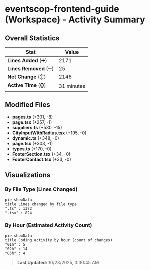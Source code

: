 # eventscop-frontend-guide (Workspace) - Activity Summary 

## Overall Statistics

| Stat                   | Value                                                             |
| ---------------------- | ----------------------------------------------------------------- |
| **Lines Added** (➕)   | 2171                                          |
| **Lines Removed** (➖) | 25                                        |
| **Net Change** (↕)    | 2146                |
| **Active Time** (⌚)   | 31 minutes |


## Modified Files
- **pages.ts** (+301, -8)
- **page.tsx** (+257, -1)
- **suppliers.ts** (+530, -15)
- **CityInputWithRadius.tsx** (+195, -0)
- **dynamic.ts** (+348, -0)
- **page.tsx** (+303, -1)
- **types.ts** (+170, -0)
- **FooterSection.tsx** (+34, -0)
- **FooterContact.tsx** (+33, -0)

## Visualizations

### By File Type (Lines Changed)

```mermaid
pie showData
title Lines changed by file type
".ts" : 1372
".tsx" : 824
```

### By Hour (Estimated Activity Count)

```mermaid
pie showData
title Coding activity by hour (count of changes)
"01h" : 5
"02h" : 14
"03h" : 4
```


> **Last Updated:** 10/23/2025, 3:30:45 AM